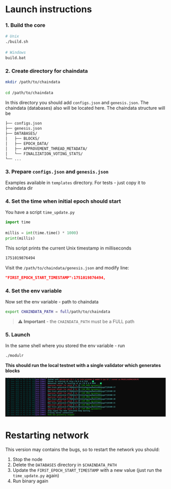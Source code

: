 # Launch instructions

### 1. Build the core

```bash
# Unix
./build.sh

# Windows
build.bat
```

### 2. Create directory for chaindata

```sh
mkdir /path/to/chaindata

cd /path/to/chaindata
```

In this directory you should add `configs.json` and `genesis.json`. The chaindata (databases) also will be located here. The chaindata structure will be

```
├── configs.json
├── genesis.json
├── DATABASES/
│   ├── BLOCKS/
│   ├── EPOCH_DATA/
│   ├── APPROVEMENT_THREAD_METADATA/
│   └── FINALIZATION_VOTING_STATS/
└── ...
```

### 3. Prepare `configs.json` and `genesis.json`

Examples available in `templates` directory. For tests - just copy it to chaindata dir


### 4. Set the time when initial epoch should start

You have a script `time_update.py`

```python
import time

millis = int(time.time() * 1000)
print(millis)
```

This script prints the current Unix timestamp in milliseconds

```sh
1751019876494
```

Visit the `/path/to/chaindata/genesis.json` and modify line:

```json
"FIRST_EPOCH_START_TIMESTAMP":1751019876494,
```

### 4. Set the env variable

Now set the env variable - path to chaindata

```sh
export CHAINDATA_PATH = full/path/to/chaindata
```

> ⚠️ **Important** - the `CHAINDATA_PATH` must be a FULL path


### 5. Launch

In the same shell where you stored the env variable - run

```sh
./modulr
```

**This should run the local testnet with a single validator which generates blocks**

![alt text](images/image.png)


# Restarting network

This version may contains the bugs, so to restart the network you should:

1. Stop the node
2. Delete the `DATABASES` directory in `$CHAINDATA_PATH`
3. Update the `FIRST_EPOCH_START_TIMESTAMP` with a new value (just run the `time_update.py` again)
4. Run binary again